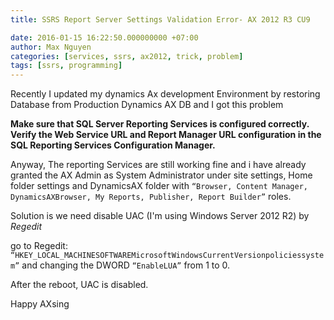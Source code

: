 ```yaml
---
title: SSRS Report Server Settings Validation Error- AX 2012 R3 CU9

date: 2016-01-15 16:22:50.000000000 +07:00
author: Max Nguyen
categories: [services, ssrs, ax2012, trick, problem]
tags: [ssrs, programming]
---
```


Recently I updated my dynamics Ax development Environment by restoring Database from Production Dynamics AX DB and I got this problem 

**Make sure that SQL Server Reporting Services is configured correctly. Verify the Web Service URL and Report Manager URL configuration in the SQL Reporting Services Configuration Manager.**

Anyway, The reporting Services are still working fine and i have already granted the AX Admin as System Administrator under site settings, Home folder settings and DynamicsAX folder with `“Browser, Content Manager, DynamicsAXBrowser, My Reports, Publisher, Report Builder”` roles.


Solution is we need disable UAC (I'm using Windows Server 2012 R2) by *Regedit*


go to Regedit: `“HKEY_LOCAL_MACHINESOFTWAREMicrosoftWindowsCurrentVersionpoliciessystem”` and changing the DWORD `“EnableLUA”` from 1 to 0.


After the reboot, UAC is disabled.

Happy AXsing